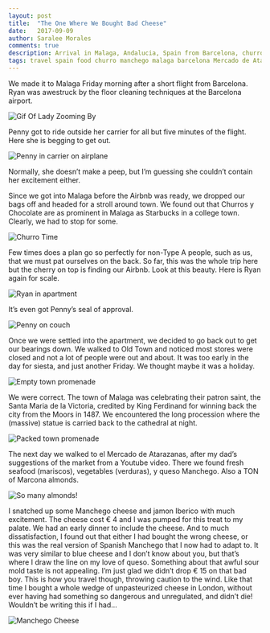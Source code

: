 ```yaml
---
layout: post
title:  "The One Where We Bought Bad Cheese"
date:   2017-09-09
author: Saralee Morales
comments: true
description: Arrival in Malaga, Andalucia, Spain from Barcelona, churros, the Santa Maria de la Victoria festival, and el Mercado de Atarazanas
tags: travel spain food churro manchego malaga barcelona Mercado de Atarazanas santa maira victoria
---
```


We made it to Malaga Friday morning after a short flight from Barcelona. Ryan was awestruck by the floor cleaning techniques at the Barcelona airport.


![Gif Of Lady Zooming By][sweeping_lady_gif]


Penny got to ride outside her carrier for all but five minutes of the flight. Here she is begging to get out.


![Penny in carrier on airplane][penny_in_carrier]


Normally, she doesn’t make a peep, but I’m guessing she couldn’t contain her excitement either.


Since we got into Malaga before the Airbnb was ready, we dropped our bags off and headed for a stroll around town. We found out that Churros y Chocolate are as prominent in Malaga as Starbucks in a college town. Clearly, we had to stop for some.


![Churro Time][churro_time]


Few times does a plan go so perfectly for non-Type A people, such as us, that we must pat ourselves on the back. So far, this was the whole trip here but the cherry on top is finding our Airbnb. Look at this beauty. Here is Ryan again for scale.


![Ryan in apartment][ryan_in_apartment]


It’s even got Penny’s seal of approval.


![Penny on couch][penny_on_couch]


Once we were settled into the apartment, we decided to go back out to get our bearings down. We walked to Old Town and noticed most stores were closed and not a lot of people were out and about. It was too early in the day for siesta, and just another Friday. We thought maybe it was a holiday.


![Empty town promenade][enpty_town_promenade]


We were correct. The town of Malaga was celebrating their patron saint, the Santa Maria de la Victoria, credited by King Ferdinand for winning back the city from the Moors in 1487. We encountered the long procession where the (massive) statue is carried back to the cathedral at night.


![Packed town promenade][packed_town_promenade]


The next day we walked to el Mercado de Atarazanas, after my dad’s suggestions of the market from a Youtube video. There we found fresh seafood (mariscos), vegetables (verduras), y queso Manchego. Also a TON of Marcona almonds.


![So many almonds!][almond_pile]


I snatched up some Manchego cheese and jamon Iberico with much excitement. The cheese cost € 4 and I was pumped for this treat to my palate. We had an early dinner to include the cheese. And to much dissatisfaction, I found out that either I had bought the wrong cheese, or this was the real version of Spanish Manchego that I now had to adapt to. It was very similar to blue cheese and I don’t know about you, but that’s where I draw the line on my love of queso. Something about that awful sour mold taste is not appealing. I’m just glad we didn’t drop € 15 on that bad boy. This is how you travel though, throwing caution to the wind. Like that time I bought a whole wedge of unpasteurized cheese in London, without ever having had something so dangerous and unregulated, and didn’t die! Wouldn’t be writing this if I had...

![Manchego Cheese][manchego]


[sweeping_lady_gif]:      https://media.giphy.com/media/3ov9k0ap6XEgjUoplC/giphy.gif
[penny_in_carrier]:       https://s3.amazonaws.com/fiveweeksabroad/09092017/penny_in_carrier.jpg
[churro_time]:            https://s3.amazonaws.com/fiveweeksabroad/09092017/churro_time.jpg
[ryan_in_apartment]:      https://s3.amazonaws.com/fiveweeksabroad/09092017/ryan_apartment.jpg
[penny_on_couch]:         https://s3.amazonaws.com/fiveweeksabroad/09092017/penny_on_couch.jpg
[enpty_town_promenade]:   https://s3.amazonaws.com/fiveweeksabroad/09092017/empty_promenade.jpg
[packed_town_promenade]:  https://s3.amazonaws.com/fiveweeksabroad/09092017/packed_promenade(1).jpg
[almond_pile]:            https://s3.amazonaws.com/fiveweeksabroad/09092017/almonds.jpg
[manchego]:               https://s3.amazonaws.com/fiveweeksabroad/09092017/manchego.jpg
